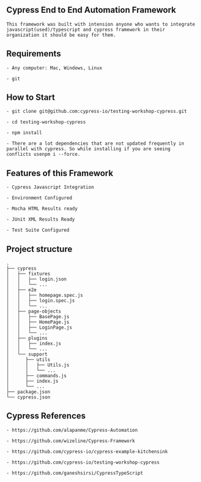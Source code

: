 
## Cypress End to End Automation Framework

    This framework was built with intension anyone who wants to integrate javascript(used)/typescript and cypress framework in their organization it should be easy for them.

## Requirements

    - Any computer: Mac, Windows, Linux

    - git

## How to Start

    - git clone git@github.com:cypress-io/testing-workshop-cypress.git

    - cd testing-workshop-cypress

    - npm install

    - There are a lot dependencies that are not updated frequently in parallel with cypress. So while installing if you are seeing     conflicts usenpm i --force.

## Features of this Framework

    - Cypress Javascript Integration

    - Environment Configured

    - Mocha HTML Results ready

    - JUnit XML Results Ready

    - Test Suite Configured

## Project structure

    .
    ├── cypress
    │   ├── fixtures
    │   │   ├── login.json
    │   │   └── ...
    │   ├── e2e
    │   │   ├── homepage.spec.js
    │   │   ├── login.spec.js
    │   │   └── ...
    │   ├── page-objects
    │   │   ├── BasePage.js
    │   │   ├── HomePage.js
    │   │   ├── LoginPage.js
    │   │   └── ...
    │   ├── plugins
    │   │   ├── index.js
    │   │   └── ...
    │   └── support
    │      ├── utils
    │      │   ├── Utils.js
    │      │   └── ...
    │      ├── commands.js
    │      ├── index.js
    │      └── ...
    ├── package.json
    └── cypress.json

## Cypress References

    - https://github.com/alapanme/Cypress-Automation

    - https://github.com/wizeline/Cypress-Framework

    - https://github.com/cypress-io/cypress-example-kitchensink

    - https://github.com/cypress-io/testing-workshop-cypress

    - https://github.com/ganeshsirsi/CypressTypeScript
